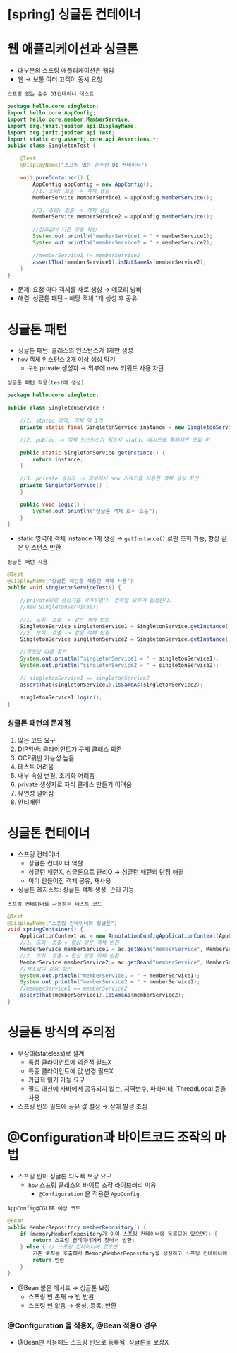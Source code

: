 # [spring] 싱글톤 컨테이너

# 웹 애플리케이션과 싱글톤

- 대부분의 스프링 애플리케이션은 웹임
- 웹 → 보통 여러 고객이 동시 요청

`스프링 없는 순수 DI컨테이너 테스트`

```java
package hello.core.singleton;
import hello.core.AppConfig;
import hello.core.member.MemberService;
import org.junit.jupiter.api.DisplayName;
import org.junit.jupiter.api.Test;
import static org.assertj.core.api.Assertions.*;
public class SingletonTest {

	@Test
	@DisplayName("스프링 없는 순수한 DI 컨테이너")

	void pureContainer() {
		AppConfig appConfig = new AppConfig();
		//1. 조회: 호출 -> 객체 생성
		MemberService memberService1 = appConfig.memberService();

		//2. 조회: 호출 -> 객체 생성
		MemberService memberService2 = appConfig.memberService();

		//참조값이 다른 것을 확인
		System.out.println("memberService1 = " + memberService1);
		System.out.println("memberService2 = " + memberService2);

		//memberService1 != memberService2
		assertThat(memberService1).isNotSameAs(memberService2);
	}
}
```

- 문제: 요청 마다 객체를 새로 생성 → 메모리 낭비
- 해결: 싱글톤 패턴 - 해당 객체 1개 생성 후 공유

# 싱글톤 패턴

- 싱글톤 패턴: 클래스의 인스턴스가 1개만 생성
- `how` 객체 인스턴스 2개 이상 생성 막기
    - `구현` private 생성자 → 외부에 new 키워드 사용 차단

`싱글톤 패턴 적용(test에 생성)`

```java
package hello.core.singleton;

public class SingletonService {

	//1. static 영역, 객체 딱 1개
	private static final SingletonService instance = new SingletonService();

	//2. public -> 객체 인스턴스가 필요시 static 메서드를 통해서만 조회 허

	public static SingletonService getInstance() {
		return instance;
	}

	//3. private 생성자 -> 외부에서 new 키워드를 사용한 객체 생성 차단
	private SingletonService() {
	}

	public void logic() {
		System.out.println("싱글톤 객체 로직 호출");
	}
}
```

- static 영역에 객체 instance 1개 생성 → `getInstance()` 로만 조회 가능, 항상 같은 인스턴스 반환

`싱글톤 패턴 사용`

```java
@Test
@DisplayName("싱글톤 패턴을 적용한 객체 사용")
public void singletonServiceTest() {

	//private으로 생성자를 막아두었다. 컴파일 오류가 발생한다.
	//new SingletonService();

	//1. 조회: 호출 -> 같은 객체 반환
	SingletonService singletonService1 = SingletonService.getInstance();
	//2. 조회: 호출 -> 같은 객체 반환
	SingletonService singletonService2 = SingletonService.getInstance();

	//참조값 다름 확인 
	System.out.println("singletonService1 = " + singletonService1);
	System.out.println("singletonService2 = " + singletonService2);

	// singletonService1 == singletonService2
	assertThat(singletonService1).isSameAs(singletonService2);

	singletonService1.logic();
}

```

### 싱글톤 패턴의 문제점

1. 많은 코드 요구
2. DIP위반: 클라이언트가 구체 클래스 의존 
3. OCP위반 가능성 높음
4. 테스트 어려움
5. 내부 속성 변경, 초기화 어려움
6. private 생성자로 자식 클래스 만들기 어려움
7. 유연성 떨어짐
8. 안티패턴

# 싱글톤 컨테이너

- 스프링 컨테이너
    - 싱글톤 컨테이너 역할
    - 싱글턴 패턴X, 싱글톤으로 관리O → 싱글턴 패턴의 단점 해결
    - 이미 만들어진 객체 공유, 재사용
- 싱글톤 레지스트: 싱글톤 객체 생성, 관리 기능

`스프링 컨테이너를 사용하는 테스트 코드`

```java
@Test
@DisplayName("스프링 컨테이너와 싱글톤")
void springContainer() {
	ApplicationContext ac = new AnnotationConfigApplicationContext(AppConfig.class);
	//1. 조회: 호출-> 항상 같은 객체 반환
	MemberService memberService1 = ac.getBean("memberService", MemberService.class);
	//2. 조회: 호출-> 항상 같은 객체 반환
	MemberService memberService2 = ac.getBean("memberService", MemberService.class);
	//참조값이 같음 확인
	System.out.println("memberService1 = " + memberService1);
	System.out.println("memberService2 = " + memberService2);
	//memberService1 == memberService2
	assertThat(memberService1).isSameAs(memberService2);
}
```

# 싱글톤 방식의 주의점

- 무상태(stateless)로 설계
    - 특정 클라이언트에 의존적 필드X
    - 특종 클라이언트에 값 변경 필드X
    - 가급적 읽기 가능 요구
    - 필드 대신에 자바에서 공유되지 않는, 지역변수, 파라미터, ThreadLocal 등을 사용
- 스프링 빈의 필드에 공유 값 설정 → 장애 발생 조심

# @Configuration과 바이트코드 조작의 마법

- 스프링 빈이 싱글톤 되도록 보장 요구
    - `how` 스프링 클래스의 바이트 조작 라이브러리 이용
        - `@Configuration` 을 적용한 `AppConfig`

`AppConfig@CGLIB 예상 코드`

```java
@Bean
public MemberRepository memberRepository() {
	if (memoryMemberRepository가 이미 스프링 컨테이너에 등록되어 있으면?) {
		return 스프링 컨테이너에서 찾아서 반환;
	} else { // 스프링 컨테이너에 없으면
		기존 로직을 호출해서 MemoryMemberRepository를 생성하고 스프링 컨테이너에 등록
		return 반환
	}
}
```

- @Bean 붙은 메서드 → 싱글톤 보장
    - 스프링 빈 존재 → 빈 반환
    - 스프링 빈 없음 → 생성, 등록, 반환

### @Configuration 을 적용X, @Bean 적용O 경우

- @Bean만 사용해도 스프링 빈으로 등록됨. 싱글톤을 보장X